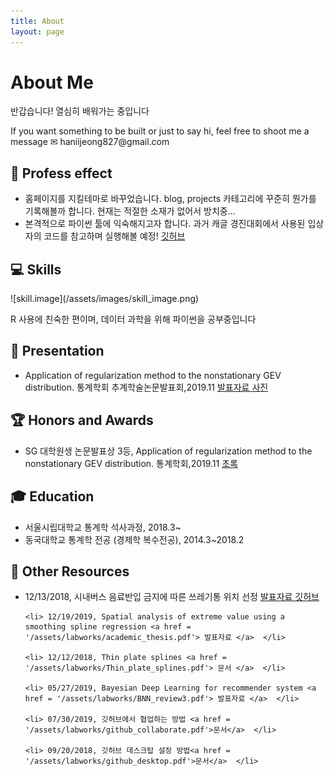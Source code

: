```yaml
---
title: About
layout: page
---
```

<!-- ![Profile Image]({{ site.url }}/{{ site.picture }}) -->
# About Me

<p>반갑습니다! 열심히 배워가는 중입니다 </p>
<p>If you want something to be built or just to say hi, feel free to shoot me a message  ✉ haniijeong827@gmail.com</p>

<h2> 📣 Profess effect </h2>
<ul class="skill-list">
	<li> 홈페이지를 지킬테마로 바꾸었습니다. blog, projects 카테고리에 꾸준히 뭔가를 기록해볼까 합니다. 현재는 적절한 소재가 없어서 방치중...
	</li>
	<li> 본격적으로 파이썬 툴에 익숙해지고자 합니다. 과거 캐글 경진대회에서 사용된 입상자의 코드를 참고하며 실행해볼 예정!  
	 <a href ='https://github.com/12jeong/Kaggle-beginner'> 깃허브 </a>
	</li>
</ul>

<h2> 💻 Skills</h2>
![skill.image](/assets/images/skill_image.png)
<p> R 사용에 친숙한 편이며, 데이터 과학을 위해 파이썬을 공부중입니다 </p>

<h2> 🎤‍ Presentation</h2>
<ul class="skill-list">
	<li> Application of regularization method to the nonstationary GEV distribution. 통계학회 추계학술논문발표회,2019.11
	<a href = '/assets/labworks/regularization_GEV.pdf'> 발표자료 </a>  
	<a href = '/assets/image/stu_2019.jpg'> 사진 </a> 
	</li>
</ul>

<h2> 🏆 Honors and Awards</h2>
<ul class="skill-list">
	<li> SG 대학원생 논문발표상 3등, Application of regularization method to the nonstationary GEV distribution. 통계학회,2019.11 <a href = '/assets/labworks/abstract_regularization_GEV.pdf'> 초록 </a></li>
</ul>

<h2> 🎓 Education</h2>
<ul class="skill-list">
	<li> 서울시립대학교 통계학 석사과정, 2018.3~ </li>
	<li> 동국대학교 통계학 전공 (경제학 복수전공), 2014.3~2018.2 </li>
</ul>

<h2> 📁 Other Resources </h2>
<ul class="skill-list">
  <li> 12/13/2018, 시내버스 음료반입 금지에 따른 쓰레기통 위치 선정 <a href = '/assets/labworks/NDoB_최종.pdf'> 발표자료 </a>   <a href = 'https://github.com/12jeong/No-drinks-on-the-bus/blob/master/README.md'> 깃허브 </a> </li>

	<li> 12/19/2019, Spatial analysis of extreme value using a smoothing spline regression <a href = '/assets/labworks/academic_thesis.pdf'> 발표자료 </a>  </li>

	<li> 12/12/2018, Thin plate splines <a href = '/assets/labworks/Thin_plate_splines.pdf'> 문서 </a>  </li>

	<li> 05/27/2019, Bayesian Deep Learning for recommender system <a href = '/assets/labworks/BNN_review3.pdf'> 발표자료 </a>  </li>

	<li> 07/30/2019, 깃허브에서 협업하는 방법 <a href = '/assets/labworks/github_collaborate.pdf'>문서</a>  </li>

	<li> 09/20/2018, 깃허브 데스크탑 설정 방법<a href = '/assets/labworks/github_desktop.pdf'>문서</a>  </li>
</ul>

<!-- <h2>Projects</h2>
<ul>
	<li><a href="https://github.com/">Lorem Lorem</a></li>
	<li><a href="https://github.com/">Ipsum Dolor</a></li>
	<li><a href="https://github.com/">Dolor Lorem</a></li>
</ul> -->
